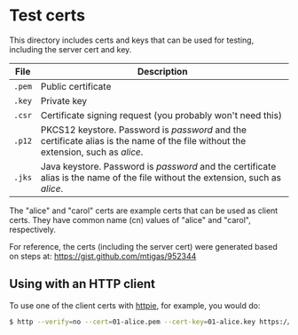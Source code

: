 # Test certs

This directory includes certs and keys that can be used for testing, including
the server cert and key.

| File | Description |
| ---- | ----------- |
| `.pem` | Public certificate |
| `.key` | Private key |
| `.csr` | Certificate signing request (you probably won't need this) |
| `.p12` | PKCS12 keystore. Password is *password* and the certificate alias is the name of the file without the extension, such as *alice*. | 
| `.jks` | Java keystore. Password is *password* and the certificate alias is the name of the file without the extension, such as *alice*. | 

The "alice" and "carol" certs are example certs that can be used as client certs.
They have common name (cn) values of "alice" and "carol", respectively.

For reference, the certs (including the server cert) were generated based on
steps at:
https://gist.github.com/mtigas/952344

## Using with an HTTP client

To use one of the client certs with [httpie](https://httpie.org), for example,
you would do:

```bash
$ http --verify=no --cert=01-alice.pem --cert-key=01-alice.key https://localhost:3000/users/user.1
```
